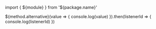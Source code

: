 import { ${module} } from '${package.name}'

${method.alternative}(value => {
  console.log(value)
}).then(listenerId => {
  console.log(listenerId)
})